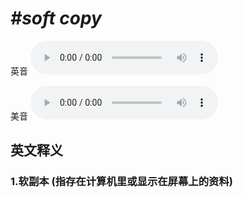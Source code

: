 # ***\#soft copy*** 
英音
<audio src="./media/soft copy1_AAC.aac" controls="controls"></audio>

美音
<audio src="./media/soft copy2_AAC.aac" controls="controls"></audio>



  

英文释义
---
### 1.**软副本 (指存在计算机里或显示在屏幕上的资料)**  


